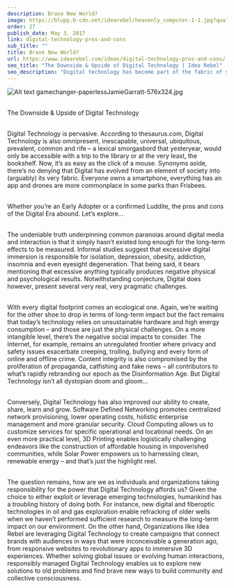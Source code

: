 ```yaml
---
description: Brave New World?
image: https://blupp.b-cdn.net/idearebel/heavenly_computer-1-1.jpg?quality=80&width=800
order: 27
publish_date: May 3, 2017
link: digital-technology-pros-and-cons
sub_title: ""
title: Brave New World?
url: https://www.idearebel.com/ideas/digital-technology-pros-and-cons/
seo_title: "The Downside & Upside of Digital Technology | Idea Rebel"
seo_description: "Digital technology has become part of the fabric of society. Whether you're an early Adopter or a confirmed Luddite, the pros and cons of the Digital Era abound"
---
```

![Alt text](https://blupp.b-cdn.net/idearebel/nike-digital-shoe-idea-rebel.jpeg?quality=80&width=800?quality=80&width=800 "a title")
gamechanger-paperlessJamieGarratt-576x324.jpg

\
The Downside & Upside of Digital Technology

\
Digital Technology is pervasive. According to thesaurus.com, Digital Technology is also omnipresent, inescapable, universal, ubiquitous, prevalent, common and rife – a lexical smorgasbord that yesteryear, would only be accessible with a trip to the library or at the very least, the bookshelf. Now, it’s as easy as the click of a mouse. Synonyms aside, there’s no denying that Digital has evolved from an element of society into (arguably) its very fabric. Everyone owns a smartphone, everything has an app and drones are more commonplace in some parks than Frisbees.

\
Whether you’re an Early Adopter or a confirmed Luddite, the pros and cons of the Digital Era abound. Let’s explore…

\
The undeniable truth underpinning common paranoias around digital media and interaction is that it simply hasn’t existed long enough for the long-term effects to be measured. Informal studies suggest that excessive digital immersion is responsible for isolation, depression, obesity, addiction, insomnia and even eyesight degeneration. That being said, it bears mentioning that excessive anything typically produces negative physical and psychological results. Notwithstanding conjecture, Digital does however, present several very real, very pragmatic challenges.

\
With every digital footprint comes an ecological one. Again, we’re waiting for the other shoe to drop in terms of long-term impact but the fact remains that today’s technology relies on unsustainable hardware and high energy consumption – and those are just the physical challenges. On a more intangible level, there’s the negative social impacts to consider. The Internet, for example, remains an unregulated frontier where privacy and safety issues exacerbate creeping, trolling, bullying and every form of online and offline crime. Content integrity is also compromised by the proliferation of propaganda, catfishing and fake news – all contributors to what’s rapidly rebranding our epoch as the Disinformation Age. But Digital Technology isn’t all dystopian doom and gloom…

\
Conversely, Digital Technology has also improved our ability to create, share, learn and grow. Software Defined Networking promotes centralized network provisioning, lower operating costs, holistic enterprise management and more granular security. Cloud Computing allows us to customize services for specific operational and locational needs. On an even more practical level, 3D Printing enables logistically challenging endeavors like the construction of affordable housing in impoverished communities, while Solar Power empowers us to harnessing clean, renewable energy – and that’s just the highlight reel.

\
The question remains, how are we as individuals and organizations taking responsibility for the power that Digital Technology affords us? Given the choice to either exploit or leverage emerging technologies, humankind has a troubling history of doing both. For instance, new digital and fiberoptic technologies in oil and gas exploration enable refracking of older wells when we haven’t performed sufficient research to measure the long-term impact on our environment. On the other hand, Organizations like Idea Rebel are leveraging Digital Technology to create campaigns that connect brands with audiences in ways that were inconceivable a generation ago, from responsive websites to revolutionary apps to immersive 3D experiences. Whether solving global issues or evolving human interactions, responsibly managed Digital Technology enables us to explore new solutions to old problems and find brave new ways to build community and collective consciousness.
